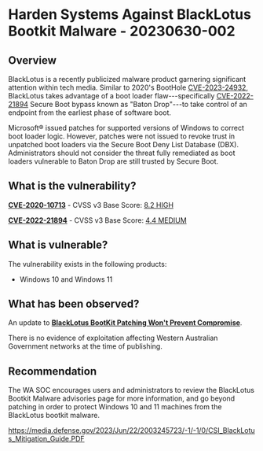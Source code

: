 # Harden Systems Against BlackLotus Bootkit Malware - 20230630-002

## Overview

BlackLotus is a recently publicized malware product garnering significant attention within tech media. Similar to 2020's BootHole [CVE-2023-24932](https://msrc.microsoft.com/update-guide/vulnerability/CVE-2023-24932), BlackLotus takes advantage of a boot loader flaw---specifically [CVE-2022-21894](https://msrc.microsoft.com/update-guide/en-US/vulnerability/CVE-2022-21894) Secure Boot bypass known as "Baton Drop"---to take control of an endpoint from the earliest phase of software boot.

Microsoft® issued patches for supported versions of Windows to correct boot loader logic. However, patches were not issued to revoke trust in unpatched boot loaders via the Secure Boot Deny List Database (DBX). Administrators should not consider the threat fully remediated as boot loaders vulnerable to Baton Drop are still trusted by Secure Boot.

## What is the vulnerability?

[**CVE-2020-10713**](https://nvd.nist.gov/vuln/detail/CVE-2020-10713) - CVSS v3 Base Score: [8.2 HIGH](https://nvd.nist.gov/vuln-metrics/cvss/v3-calculator?name=CVE-2020-10713&vector=AV:L/AC:L/PR:H/UI:N/S:C/C:H/I:H/A:H&version=3.1&source=NIST)

[**CVE-2022-21894**](https://nvd.nist.gov/vuln/detail/cve-2022-21894) - CVSS v3 Base Score: [4.4 MEDIUM](https://nvd.nist.gov/vuln-metrics/cvss/v3-calculator?name=CVE-2022-21894&vector=AV:L/AC:L/PR:H/UI:N/S:U/C:N/I:H/A:N&version=3.1&source=Microsoft%20Corporation)

## What is vulnerable?

The vulnerability exists in the following products:

- Windows 10 and Windows 11

## What has been observed?

An update to [**BlackLotus BootKit Patching Won't Prevent Compromise**](https://www.darkreading.com/vulnerabilities-threats/nsa-blacklotus-bootkit-patchings-prevent-compromise).

There is no evidence of exploitation affecting Western Australian Government networks at the time of publishing.

## Recommendation

The WA SOC encourages users and administrators to review the BlackLotus Bootkit Malware advisories page for more information, and go beyond patching in order to protect Windows 10 and 11 machines from the BlackLotus bootkit malware.

https://media.defense.gov/2023/Jun/22/2003245723/-1/-1/0/CSI_BlackLotus_Mitigation_Guide.PDF
